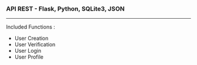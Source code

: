 ### API REST - Flask, Python, SQLite3, JSON
---
Included Functions : <br/>
   * User Creation <br/>
   * User Verification <br/>
   * User Login <br/>
   * User Profile

